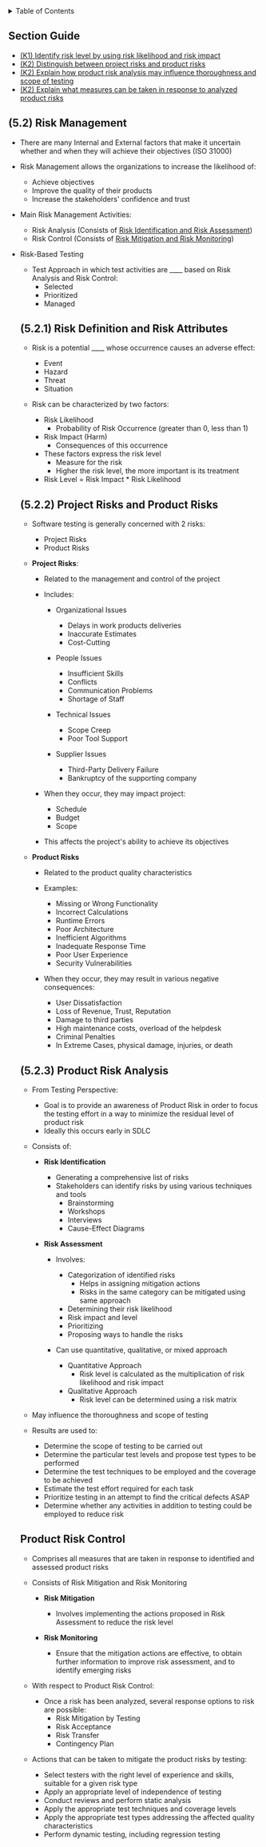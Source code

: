 <details>
  <summary>Table of Contents</summary>
  <ul>
    <li><a href="/README.md">Home</a></li>
    <li><a href="Chapter_5_Home.md">Chapter Home</a></li>
    <li><a href="Section_1.md">Section 1</a></li>
    <li><a href="Section_2.md">Section 2</a></li>
    <li><a href="Section_3.md">Section 3</a></li>
    <li><a href="Section_4.md">Section 4</a></li>
    <li><a href="Section_5.md">Section 5</a></li>
  </ul>
</details>

## Section Guide
- [(K1) Identify risk level by using risk likelihood and risk impact](#521)
- [(K2) Distinguish between project risks and product risks](#522)
- [(K2) Explain how product risk analysis may influence thoroughness and scope of testing](#523)
- [(K2) Explain what measures can be taken in response to analyzed product risks](#524)

<a id=52></a>

## (5.2) Risk Management
- There are many Internal and External factors that make it uncertain whether and when they will achieve their objectives (ISO 31000)
- Risk Management allows the organizations to increase the likelihood of:
  - Achieve objectives
  - Improve the quality of their products
  - Increase the stakeholders' confidence and trust

- Main Risk Management Activities:
  - Risk Analysis (Consists of [Risk Identification and Risk Assessment](#523))
  - Risk Control (Consists of [Risk Mitigation and Risk Monitoring](#524))

- Risk-Based Testing
  - Test Approach in which test activities are \_\_\_\_ based on Risk Analysis and Risk Control:
    - Selected
    - Prioritized
    - Managed

  <a id=521></a>
  
  ## (5.2.1) Risk Definition and Risk Attributes
  - Risk is a potential \_\_\_\_ whose occurrence causes an adverse effect:
    - Event
    - Hazard
    - Threat
    - Situation

  - Risk can be characterized by two factors:
    - Risk Likelihood
      - Probability of Risk Occurrence (greater than 0, less than 1)
    - Risk Impact (Harm)
      - Consequences of this occurrence
    - These factors express the risk level
      - Measure for the risk
      - Higher the risk level, the more important is its treatment
    - Risk Level = Risk Impact * Risk Likelihood
    
  <a id=522></a>

  ## (5.2.2) Project Risks and Product Risks
  - Software testing is generally concerned with 2 risks:
    - Project Risks
    - Product Risks

  - **Project Risks**:
    - Related to the management and control of the project
    - Includes:
      - Organizational Issues
        - Delays in work products deliveries
        - Inaccurate Estimates
        - Cost-Cutting

      - People Issues
        - Insufficient Skills
        - Conflicts
        - Communication Problems
        - Shortage of Staff

      - Technical Issues
        - Scope Creep
        - Poor Tool Support

      - Supplier Issues
        - Third-Party Delivery Failure
        - Bankruptcy of the supporting company
      
    - When they occur, they may impact project:
      - Schedule
      - Budget
      - Scope
    - This affects the project's ability to achieve its objectives

  - **Product Risks**
    - Related to the product quality characteristics
    - Examples:
      - Missing or Wrong Functionality
      - Incorrect Calculations
      - Runtime Errors
      - Poor Architecture
      - Inefficient Algorithms
      - Inadequate Response Time
      - Poor User Experience
      - Security Vulnerabilities

    - When they occur, they may result in various negative consequences:
      - User Dissatisfaction
      - Loss of Revenue, Trust, Reputation
      - Damage to third parties
      - High maintenance costs, overload of the helpdesk
      - Criminal Penalties
      - In Extreme Cases, physical damage, injuries, or death
    
  <a id=523></a>

  ## (5.2.3) Product Risk Analysis
  - From Testing Perspective:
    - Goal is to provide an awareness of Product Risk in order to focus the testing effort in a way to minimize the residual level of product risk
    - Ideally this occurs early in SDLC

  - Consists of:
    - **Risk Identification**
      - Generating a comprehensive list of risks
      - Stakeholders can identify risks by using various techniques and tools
        - Brainstorming
        - Workshops
        - Interviews
        - Cause-Effect Diagrams

    - **Risk Assessment**
      - Involves:
        - Categorization of identified risks
          - Helps in assigning mitigation actions
          - Risks in the same category can be mitigated using same approach
        - Determining their risk likelihood
        - Risk impact and level
        - Prioritizing
        - Proposing ways to handle the risks

      - Can use quantitative, qualitative, or mixed approach
        - Quantitative Approach
          - Risk level is calculated as the multiplication of risk likelihood and risk impact
        - Qualitative Approach
          - Risk level can be determined using a risk matrix

  - May influence the thoroughness and scope of testing
  - Results are used to:
    - Determine the scope of testing to be carried out
    - Determine the particular test levels and propose test types to be performed
    - Determine the test techniques to be employed and the coverage to be achieved
    - Estimate the test effort required for each task
    - Prioritize testing in an attempt to find the critical defects ASAP
    - Determine whether any activities in addition to testing could be employed to reduce risk

  <a id=524></a>

  ## Product Risk Control
  - Comprises all measures that are taken in response to identified and assessed product risks
  - Consists of Risk Mitigation and Risk Monitoring

    - **Risk Mitigation**
      - Involves implementing the actions proposed in Risk Assessment to reduce the risk level

    - **Risk Monitoring**
      - Ensure that the mitigation actions are effective, to obtain further information to improve risk assessment, and to identify emerging risks
  
  - With respect to Product Risk Control:
    - Once a risk has been analyzed, several response options to risk are possible:
      - Risk Mitigation by Testing
      - Risk Acceptance
      - Risk Transfer
      - Contingency Plan
  - Actions that can be taken to mitigate the product risks by testing:
    - Select testers with the right level of experience and skills, suitable for a given risk type
    - Apply an appropriate level of independence of testing
    - Conduct reviews and perform static analysis
    - Apply the appropriate test techniques and coverage levels
    - Apply the appropriate test types addressing the affected quality characteristics
    - Perform dynamic testing, including regression testing